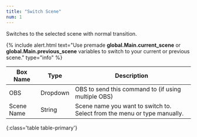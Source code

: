 ```yaml
---
title: "Switch Scene"
num: 1
---
```


Switches to the selected scene with normal transition.

{% include alert.html text="Use premade <b>global.Main.current_scene</b> or <b>global.Main.previous_scene</b> variables to switch to your current or previous scene." type="info" %} 

| Box Name | Type | Description | 
|-------|--------|--------
|OBS|Dropdown|OBS to send this command to (if using multiple OBS)|
|Scene Name |	String	|Scene name you want to switch to. Select from the menu or type manually.
{:class='table table-primary'}










